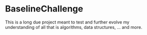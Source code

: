 # BaselineChallenge
This is a long due project meant to test and further evolve my understanding of all that is algorithms, data structures, ... and more.

